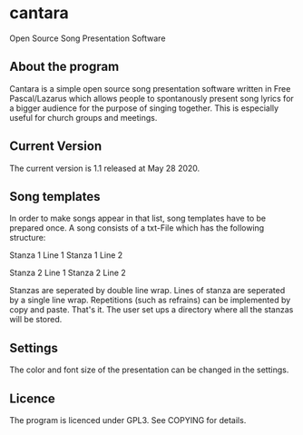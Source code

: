 # cantara
Open Source Song Presentation Software

## About the program
Cantara is a simple open source song presentation software written in Free Pascal/Lazarus which allows people to spontanously present song lyrics for a bigger audience for the purpose of singing together. This is especially useful for church groups and meetings. 

## Current Version
The current version is 1.1 released at May 28 2020.

## Song templates
In order to make songs appear in that list, song templates have to be prepared once. A song consists of a txt-File which has the following structure:

Stanza 1 Line 1
Stanza 1 Line 2

Stanza 2 Line 1
Stanza 2 Line 2

Stanzas are seperated by double line wrap. Lines of stanza are seperated by a single line wrap. Repetitions (such as refrains) can be implemented by copy and paste. That's it. The user set ups a directory where all the stanzas will be stored.

## Settings
The color and font size of the presentation can be changed in the settings.

## Licence
The program is licenced under GPL3. See COPYING for details.

